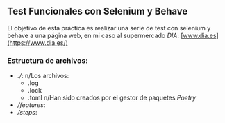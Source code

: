 ## Test Funcionales con Selenium y Behave ##
El objetivo de esta práctica es realizar una serie de test con selenium y behave a una página web, en mi caso al supermercado *DIA*: [www.dia.es](https://www.dia.es/)

### Estructura de archivos: ###

- *./*: 
  n/Los archivos:
  - .log
  - .lock
  - .toml
  n/Han sido creados por el gestor de paquetes *Poetry*
- */features*: 
- */steps*: 

###  ###

###  ###
